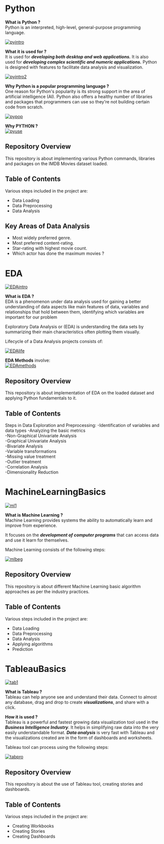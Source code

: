 # Python

__What is Python ?__<br>
Python is an interpreted, high-level, general-purpose programming language.

[![pyintro](https://raw.githubusercontent.com/BhaktiPrabhakar/Python-ML-AI/master/Python/images/pyintro.jpg "pyintro")](https://raw.githubusercontent.com/BhaktiPrabhakar/Python-ML-AI/master/Python/images/pyintro.jpg "pyintro")

__What it is used for ?__<br>
It is used for ___developing both desktop and web applications.___ It is also used for ___developing complex scientific and numeric applications.___ Python is designed with features to facilitate data analysis and visualization.

[![pyintro2](https://raw.githubusercontent.com/BhaktiPrabhakar/Python-ML-AI/master/Python/images/pyintro2.jpg "pyintro2")](https://raw.githubusercontent.com/BhaktiPrabhakar/Python-ML-AI/master/Python/images/pyintro2.jpg "pyintro2")

__Why Python is a popular programming language ?__<br>
One reason for Python's popularity is its strong support in the area of artificial intelligence (AI). Python also offers a healthy number of libraries and packages that programmers can use so they're not building certain code from scratch.

[![pypop](https://raw.githubusercontent.com/BhaktiPrabhakar/Python-ML-AI/master/Python/images/pypop.png "pypop")](https://raw.githubusercontent.com/BhaktiPrabhakar/Python-ML-AI/master/Python/images/pypop.png "pypop")

__Why PYTHON ?__<br>
[![pyuse](https://raw.githubusercontent.com/BhaktiPrabhakar/Python-ML-AI/master/Python/images/pyuse.jpg "pyuse")](https://raw.githubusercontent.com/BhaktiPrabhakar/Python-ML-AI/master/Python/images/pyuse.jpg "pyuse")

## Repository Overview
This repository is about implementing various Python commands, libraries and packages on the IMDB Movies dataset loaded.

## Table of Contents<br>
Various steps included in the project are:
- Data Loading
- Data Preprocessing<br>
- Data Analysis<br>

## Key Areas of Data Analysis<br>
- Most widely preferred genre.
- Most preferred content-rating.<br>
- Star-rating with highest movie count.<br>
- Which actor has done the maximum movies ?<br>

# EDA

[![EDAintro](https://raw.githubusercontent.com/BhaktiPrabhakar/EDA/master/images/edaintro.jpg "EDAintro")](https://raw.githubusercontent.com/BhaktiPrabhakar/EDA/master/images/edaintro.jpg "EDAintro")

__What is EDA ?__<br>
EDA is a phenomenon under data analysis used for gaining a better understanding of data aspects like main features of data, variables and relationships that hold between them, identifying which variables are important for our problem<br>

Exploratory Data Analysis or (EDA) is understanding the data sets by summarizing their main characteristics often plotting them visually.

Lifecycle of a Data Analysis projects consists of:<br> 

[![EDAlife](https://raw.githubusercontent.com/BhaktiPrabhakar/EDA/master/images/eda1.png "EDAlife")](https://raw.githubusercontent.com/BhaktiPrabhakar/EDA/master/images/eda1.png "EDAlife")<br>

__EDA Methods__ involve:<br>
[![EDAmethods](https://raw.githubusercontent.com/BhaktiPrabhakar/EDA/master/images/edamethods.png "EDAmethods")](https://raw.githubusercontent.com/BhaktiPrabhakar/EDA/master/images/edamethods.png "EDAmethods")

## Repository Overview
This repository is about implementation of EDA on the loaded dataset and applying Python fundamentals to it.

## Table of Contents<br>
Steps in Data Exploration and Preprocessing:
-Identification of variables and data types
-Analyzing the basic metrics<br>
-Non-Graphical Univariate Analysis<br>
-Graphical Univariate Analysis<br>
-Bivariate Analysis<br>
-Variable transformations<br>
-Missing value treatment<br>
-Outlier treatment<br>
-Correlation Analysis<br>
-Dimensionality Reduction<br>

# MachineLearningBasics
[![ml1](https://raw.githubusercontent.com/BhaktiPrabhakar/MLBasicsProject/master/images/ml1.jpeg "ml1")](https://raw.githubusercontent.com/BhaktiPrabhakar/MLBasicsProject/master/images/ml1.jpeg "ml1")


__What is Machine Learning ?__<br>
Machine Learning provides systems the ability to automatically learn and improve from experience.<br>

It focuses on the ___development of computer programs___ that can access data and use it learn for themselves.<br>

Machine Learning consists of the following steps:<br> 

[![mlbeg](https://raw.githubusercontent.com/BhaktiPrabhakar/MLBasicsProject/master/images/mlbeg.jpeg "mlbeg")](https://raw.githubusercontent.com/BhaktiPrabhakar/MLBasicsProject/master/images/mlbeg.jpeg "mlbeg")

## Repository Overview
This repository is about different Machine Learning basic algorithm approaches as per the industry practices.

## Table of Contents<br>
Various steps included in the project are:
- Data Loading
- Data Preprocessing
- Data Analysis<br>
- Applying algorithms<br>
- Prediction<br>

# TableauBasics
[![tab1](https://raw.githubusercontent.com/BhaktiPrabhakar/TableauProject/master/images/tab1.png "tab1")](https://raw.githubusercontent.com/BhaktiPrabhakar/TableauProject/master/images/tab1.png "tab1")


__What is Tableau ?__<br>
Tableau can help anyone see and understand their data. Connect to almost any database, drag and drop to create ___visualizations___, and share with a click.<br>

__How it is used ?__<br>
Tableau is a powerful and fastest growing data visualization tool used in the ___Business Intelligence Industry___. It helps in simplifying raw data into the very easily understandable format. ___Data analysis___ is very fast with Tableau and the visualizations created are in the form of dashboards and worksheets.<br>

Tableau tool can process using the following steps:<br> 

[![tabpro](https://raw.githubusercontent.com/BhaktiPrabhakar/TableauProject/master/images/tabpro.jpg "tabpro")](https://raw.githubusercontent.com/BhaktiPrabhakar/TableauProject/master/images/tabpro.jpg "tabpro")
## Repository Overview
This repository is about the use of Tableau tool, creating stories and dashboards.

## Table of Contents<br>
Various steps included in the project are:
- Creating Workbooks
- Creating Stories<br>
- Creating Dashboards<br>
